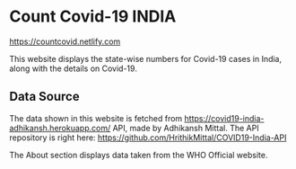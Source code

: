 # Count Covid-19 INDIA

https://countcovid.netlify.com

This website displays the state-wise numbers for Covid-19 cases in India, along with the details on Covid-19.

## Data Source

The data shown in this website is fetched from https://covid19-india-adhikansh.herokuapp.com/ API, made by Adhikansh Mittal. 
The API repository is right here: https://github.com/HrithikMittal/COVID19-India-API

The About section displays data taken from the WHO Official website.

